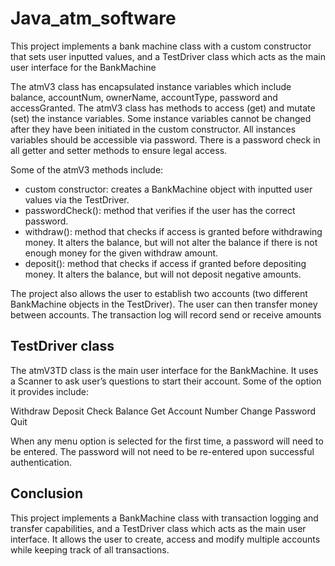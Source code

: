 # Java_atm_software
This project implements a bank machine class with a custom constructor that sets user inputted values, and a TestDriver class which acts as the main user interface for the BankMachine

The atmV3 class has encapsulated instance variables which include balance, accountNum, ownerName, accountType, password and accessGranted. The atmV3 class has methods to access (get) and mutate (set) the instance variables. Some instance variables cannot be changed after they have been initiated in the custom constructor. All instances variables should be accessible via password. There is a password check in all getter and setter methods to ensure legal access.

Some of the atmV3 methods include:

  - custom constructor: creates a BankMachine object with inputted user values via the TestDriver.
  - passwordCheck(): method that verifies if the user has the correct password.
  - withdraw(): method that checks if access is granted before withdrawing money. It alters the balance, but will not alter the balance if there is not enough money for the given withdraw amount.
  - deposit(): method that checks if access if granted before depositing money. It alters the balance, but will not deposit negative amounts. 

The project also allows the user to establish two accounts (two different BankMachine objects in the TestDriver). The user can then transfer money between accounts. The transaction log will record send or receive amounts

## TestDriver class
The atmV3TD class is the main user interface for the BankMachine. It uses a Scanner to ask user’s questions to start their account. Some of the option it provides include:

Withdraw
Deposit
Check Balance
Get Account Number
Change Password
Quit

When any menu option is selected for the first time, a password will need to be entered. The password will not need to be re-entered upon successful authentication.

## Conclusion
This project implements a BankMachine class with transaction logging and transfer capabilities, and a TestDriver class which acts as the main user interface. It allows the user to create, access and modify multiple accounts while keeping track of all transactions.
